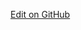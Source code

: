 <a href="https://github.com/dvci/shc-terminology/blob/main/input/fsh/identity-assurance-level.fsh" class="btn btn-primary btn-lg">Edit on GitHub</a>
